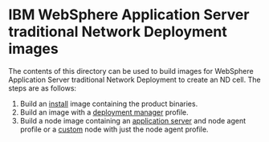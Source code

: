 # IBM WebSphere Application Server traditional Network Deployment images

The contents of this directory can be used to build images for WebSphere Application Server traditional Network Deployment to create an ND cell. The steps are as follows:

1. Build an [install](install) image containing the product binaries.
2. Build an image with a [deployment manager](dmgr) profile.
3. Build a node image containing an [application server](appserver) and node agent profile or a [custom](custom) node with just the node agent profile.
